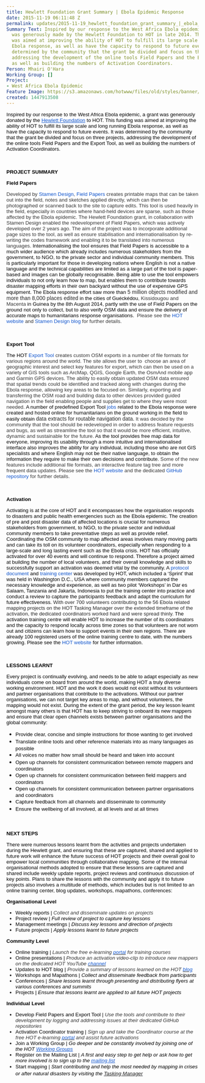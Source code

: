 ```yaml
---
title: Hewlett Foundation Grant Summary | Ebola Epidemic Response
date: 2015-11-19 06:11:48 Z
permalink: updates/2015-11-19_hewlett_foundation_grant_summary_|_ebola_epidemic_response_
Summary Text: Inspired by our response to the West Africa Ebola epidemic, a grant
  was generously made by the Hewlett Foundation to HOT in late 2014. This funding
  was aimed at improving the ability of HOT to fulfill its large scale and long running
  Ebola response, as well as have the capacity to respond to future events. It was
  determined by the community that the grant be divided and focus on three projects,
  addressing the development of the online tools Field Papers and the Export Tool,
  as well as building the numbers of Activation Coordinators.
Person: Mhairi O'Hara
Working Group: []
Project:
- West Africa Ebola Epidemic
Feature Image: https://s3.amazonaws.com/hotwww/files/old/styles/banner/public/Ebola.png
created: 1447913508
---
```


<p><span style="font-size: 13.333333333333332px; font-family: Arial; color: #000000; background-color: transparent; font-weight: 400; font-style: normal; font-variant: normal; text-decoration: none; vertical-align: baseline; white-space: pre-wrap;">Inspired by our response to the West Africa Ebola epidemic, a grant was generously donated by the </span><a style="text-decoration: none;" href="http://www.hewlett.org/"><span style="font-size: 13.333333333333332px; font-family: Arial; color: #1155cc; background-color: transparent; font-weight: 400; font-style: normal; font-variant: normal; text-decoration: underline; vertical-align: baseline; white-space: pre-wrap;">Hewlett Foundation</span></a><span style="font-size: 13.333333333333332px; font-family: Arial; color: #000000; background-color: transparent; font-weight: 400; font-style: normal; font-variant: normal; text-decoration: none; vertical-align: baseline; white-space: pre-wrap;"> to HOT. This funding was aimed at improving the ability of HOT to fulfill its large scale and long running Ebola response, as well as have the capacity to respond to future events. It was determined by the community that the grant be divided and focus on three projects, addressing the development of the online tools Field Papers and the Export Tool, as well as building the numbers of Activation Coordinators.</span></p><p>&nbsp;</p><p><strong><span style="font-size: 13.3333px; font-family: Arial; color: #000000; font-style: normal; font-variant: normal; text-decoration: none; vertical-align: baseline; white-space: pre-wrap; background-color: transparent;">PROJECT SUMMARY</span></strong></p><p><strong><span style="font-size: 13.3333px; font-family: Arial; color: #000000; font-style: normal; font-variant: normal; text-decoration: none; vertical-align: baseline; white-space: pre-wrap; background-color: #ffffff;">Field Papers</span></strong></p><p><span style="font-size: 13.333333333333332px; font-family: Arial; color: #333333; background-color: #ffffff; font-weight: 400; font-style: normal; font-variant: normal; text-decoration: none; vertical-align: baseline; white-space: pre-wrap;">Developed by </span><a style="text-decoration: none;" href="http://stamen.com/"><span style="font-size: 13.333333333333332px; font-family: Arial; color: #1155cc; background-color: #ffffff; font-weight: 400; font-style: normal; font-variant: normal; text-decoration: none; vertical-align: baseline; white-space: pre-wrap;">Stamen Design</span></a><span style="font-size: 13.333333333333332px; font-family: Arial; color: #333333; background-color: #ffffff; font-weight: 400; font-style: normal; font-variant: normal; text-decoration: none; vertical-align: baseline; white-space: pre-wrap;">, </span><a style="text-decoration: none;" href="http://fieldpapers.org/"><span style="font-size: 13.333333333333332px; font-family: Arial; color: #1155cc; background-color: #ffffff; font-weight: 400; font-style: normal; font-variant: normal; text-decoration: none; vertical-align: baseline; white-space: pre-wrap;">Field Papers</span></a><span style="font-size: 13.333333333333332px; font-family: Arial; color: #333333; background-color: #ffffff; font-weight: 400; font-style: normal; font-variant: normal; text-decoration: none; vertical-align: baseline; white-space: pre-wrap;"> creates printable maps that can be taken out into the field, notes and sketches applied directly, which can then be photographed or scanned back to the site to capture edits. This tool is used heavily in the field, especially in countries where hand-held devices are sparse, such as those affected by the Ebola epidemic. The Hewlett Foundation grant, in collaboration with Stamen Design enabled the redevelopment of Field Papers, which was actively developed over 2 years ago. The aim of the project was to incorporate additional page sizes to the tool, as well as ensure stabilisation and internationalisation by re-writing the codes framework and enabling it to be translated into numerous languages. </span><span style="font-size: 13.333333333333332px; font-family: Arial; color: #000000; background-color: #ffffff; font-weight: 400; font-style: normal; font-variant: normal; text-decoration: none; vertical-align: baseline; white-space: pre-wrap;">Internationalising the tool ensures that Field Papers is accessible to a much wider audience which already includes numerous stakeholders from the government, to NGO, to the private sector and individual community members. This is particularly important for those in developing nations where English is not a native language and the technical capabilities are limited as a large part of the tool is paper-based and images can be globally recognisable. Being able to use the tool empowers individuals to not only learn how to map, but enables them to contribute towards disaster mapping efforts in their own backyard without the use of expensive GPS equipment. The Ebola response effort saw more than</span><span style="font-size: 14px; font-family: Arial; color: #252525; background-color: #ffffff; font-weight: 400; font-style: normal; font-variant: normal; text-decoration: none; vertical-align: baseline; white-space: pre-wrap;"> 5 million objects modified and more than 8,000 places edited</span><span style="font-size: 13.333333333333332px; font-family: Arial; color: #000000; background-color: #ffffff; font-weight: 400; font-style: normal; font-variant: normal; text-decoration: none; vertical-align: baseline; white-space: pre-wrap;"> in the cities of Guéckédou</span><span style="font-size: 13.333333333333332px; font-family: Arial; color: #333333; background-color: #ffffff; font-weight: 400; font-style: normal; font-variant: normal; text-decoration: none; vertical-align: baseline; white-space: pre-wrap;">, Kissidougou and Macenta</span><span style="font-size: 13.333333333333332px; font-family: Arial; color: #000000; background-color: #ffffff; font-weight: 400; font-style: normal; font-variant: normal; text-decoration: none; vertical-align: baseline; white-space: pre-wrap;"> in Guinea by the 8th August 2014, partly with the use of Field Papers on the ground not only to collect, but to also verify OSM data and ensure the delivery of accurate maps to humanitarians response organisations. &nbsp;</span><span style="font-size: 13.333333333333332px; font-family: Arial; color: #333333; background-color: #ffffff; font-weight: 400; font-style: normal; font-variant: normal; text-decoration: none; vertical-align: baseline; white-space: pre-wrap;">Please see the </span><a style="text-decoration: none;" href="http://hotosm.org/projects/field_papers"><span style="font-size: 13.333333333333332px; font-family: Arial; color: #1155cc; background-color: #ffffff; font-weight: 400; font-style: normal; font-variant: normal; text-decoration: none; vertical-align: baseline; white-space: pre-wrap;">HOT website</span></a><span style="font-size: 13.333333333333332px; font-family: Arial; color: #333333; background-color: #ffffff; font-weight: 400; font-style: normal; font-variant: normal; text-decoration: none; vertical-align: baseline; white-space: pre-wrap;"> and </span><a style="text-decoration: none;" href="http://fieldpapers.tumblr.com/"><span style="font-size: 13.333333333333332px; font-family: Arial; color: #1155cc; background-color: #ffffff; font-weight: 400; font-style: normal; font-variant: normal; text-decoration: none; vertical-align: baseline; white-space: pre-wrap;">Stamen Design blog</span></a><span style="font-size: 13.333333333333332px; font-family: Arial; color: #333333; background-color: #ffffff; font-weight: 400; font-style: normal; font-variant: normal; text-decoration: none; vertical-align: baseline; white-space: pre-wrap;"> for further details.</span></p><p>&nbsp;</p><p><strong><span style="font-size: 13.3333px; font-family: Arial; color: #000000; font-style: normal; font-variant: normal; text-decoration: none; vertical-align: baseline; white-space: pre-wrap; background-color: #ffffff;">Export Tool</span></strong></p><p><span style="font-size: 13.333333333333332px; font-family: Arial; color: #000000; background-color: #ffffff; font-weight: 400; font-style: normal; font-variant: normal; text-decoration: none; vertical-align: baseline; white-space: pre-wrap;">The HOT </span><a style="text-decoration: none;" href="http://fieldpapers.org/"><span style="font-size: 13.333333333333332px; font-family: Arial; color: #1155cc; background-color: #ffffff; font-weight: 400; font-style: normal; font-variant: normal; text-decoration: none; vertical-align: baseline; white-space: pre-wrap;">Export Tool</span></a><span style="font-size: 13.333333333333332px; font-family: Arial; color: #333333; background-color: #ffffff; font-weight: 400; font-style: normal; font-variant: normal; text-decoration: none; vertical-align: baseline; white-space: pre-wrap;"> creates custom OSM exports in a number of file formats for various regions around the world. The site allows the user to &nbsp;choose an area of geographic interest and select key features for export, which can then be used on a variety of GIS tools such as ArcMap, QGIS, Google Earth, the OsmAnd mobile app and Garmin GPS devices. The ability to easily obtain updated OSM data ensured that spatial trends could be identified and tracked along with changes during the Ebola response, allowing key areas to be focused on. Similarly, exporting and transferring the OSM road and building data to other devices provided guided navigation in the field enabling people and supplies get to where they were most needed. </span><span style="font-size: 13.333333333333332px; font-family: Arial; color: #000000; background-color: #ffffff; font-weight: 400; font-style: normal; font-variant: normal; text-decoration: none; vertical-align: baseline; white-space: pre-wrap;">A number of predefined Export Tool </span><a style="text-decoration: none;" href="http://wiki.openstreetmap.org/wiki/2014_West_Africa_Ebola_Response#Exporting_OpenStreetMap_data"><span style="font-size: 13.333333333333332px; font-family: Arial; color: #1155cc; background-color: #ffffff; font-weight: 400; font-style: normal; font-variant: normal; text-decoration: none; vertical-align: baseline; white-space: pre-wrap;">jobs</span></a><span style="font-size: 13.333333333333332px; font-family: Arial; color: #000000; background-color: #ffffff; font-weight: 400; font-style: normal; font-variant: normal; text-decoration: none; vertical-align: baseline; white-space: pre-wrap;"> related to the Ebola response were created and hosted online for humanitarians on the ground working in the field to easily obtain </span><span style="font-size: 14px; font-family: Arial; color: #252525; background-color: #ffffff; font-weight: 400; font-style: normal; font-variant: normal; text-decoration: none; vertical-align: baseline; white-space: pre-wrap;">data extracts for routable navigation data.</span><span style="font-size: 13.333333333333332px; font-family: Arial; color: #333333; background-color: #ffffff; font-weight: 400; font-style: normal; font-variant: normal; text-decoration: none; vertical-align: baseline; white-space: pre-wrap;"> It was decided by the community that the tool should be redeveloped in order to address feature requests and bugs, as well as streamline the tool so that it would be more efficient, intuitive, dynamic and sustainable for the future. </span><span style="font-size: 13.333333333333332px; font-family: Arial; color: #000000; background-color: #ffffff; font-weight: 400; font-style: normal; font-variant: normal; text-decoration: none; vertical-align: baseline; white-space: pre-wrap;">As the tool provides free map data for everyone, improving its usability through a more intuitive and internationalised interface also improves the ability for any individual, including those who are not GIS specialists and where English may not be their native language, to obtain the information they require to make their own decisions and contribute.</span><span style="font-size: 13.333333333333332px; font-family: Arial; color: #333333; background-color: #ffffff; font-weight: 400; font-style: normal; font-variant: normal; text-decoration: none; vertical-align: baseline; white-space: pre-wrap;"> Some of the new features include additional file formats, an interactive feature tag tree and more frequent data updates. Please see the </span><a style="text-decoration: none;" href="http://hotosm.org/projects/export_tool"><span style="font-size: 13.333333333333332px; font-family: Arial; color: #1155cc; background-color: #ffffff; font-weight: 400; font-style: normal; font-variant: normal; text-decoration: none; vertical-align: baseline; white-space: pre-wrap;">HOT website</span></a><span style="font-size: 13.333333333333332px; font-family: Arial; color: #333333; background-color: #ffffff; font-weight: 400; font-style: normal; font-variant: normal; text-decoration: none; vertical-align: baseline; white-space: pre-wrap;"> and the dedicated </span><a style="text-decoration: none;" href="https://github.com/hotosm/osm-export-tool2/wiki/Live-Release"><span style="font-size: 13.333333333333332px; font-family: Arial; color: #1155cc; background-color: #ffffff; font-weight: 400; font-style: normal; font-variant: normal; text-decoration: none; vertical-align: baseline; white-space: pre-wrap;">GitHub repository</span></a><span style="font-size: 13.333333333333332px; font-family: Arial; color: #333333; background-color: #ffffff; font-weight: 400; font-style: normal; font-variant: normal; text-decoration: none; vertical-align: baseline; white-space: pre-wrap;"> for further details.</span></p><p>&nbsp;</p><p><strong><span style="font-size: 13.3333px; font-family: Arial; color: #000000; font-style: normal; font-variant: normal; text-decoration: none; vertical-align: baseline; white-space: pre-wrap; background-color: #ffffff;">Activation </span></strong></p><p><span style="font-size: 13.333333333333332px; font-family: Arial; color: #000000; background-color: transparent; font-weight: 400; font-style: normal; font-variant: normal; text-decoration: none; vertical-align: baseline; white-space: pre-wrap;">Activating is at the core of HOT and it encompasses how the organisation responds to disasters and public health emergencies such as the Ebola epidemic. The creation of pre and post disaster data of affected locations is crucial for </span><span style="font-size: 13.333333333333332px; font-family: Arial; color: #000000; background-color: #ffffff; font-weight: 400; font-style: normal; font-variant: normal; text-decoration: none; vertical-align: baseline; white-space: pre-wrap;">numerous stakeholders from government, to NGO, to the private sector and individual community members </span><span style="font-size: 13.333333333333332px; font-family: Arial; color: #000000; background-color: transparent; font-weight: 400; font-style: normal; font-variant: normal; text-decoration: none; vertical-align: baseline; white-space: pre-wrap;">to take preventative steps as well as provide relief. Coordinating the OSM community to map affected areas involves many moving parts and can take its toll on its volunteer coordinators, especially when responding to a large-scale and long lasting event such as the Ebola crisis. HOT has officially activated for over 40 events and will continue to respond. Therefore a project aimed at building the number of local volunteers, and their overall knowledge and skills to successfully support an activation was deemed vital by the community. A </span><a style="text-decoration: none;" href="https://hotosm.org/sites/default/files/HOTActivationProtocol.pdf"><span style="font-size: 13.333333333333332px; font-family: Arial; color: #1155cc; background-color: transparent; font-weight: 400; font-style: normal; font-variant: normal; text-decoration: none; vertical-align: baseline; white-space: pre-wrap;">protocol document</span></a><span style="font-size: 13.333333333333332px; font-family: Arial; color: #000000; background-color: transparent; font-weight: 400; font-style: normal; font-variant: normal; text-decoration: none; vertical-align: baseline; white-space: pre-wrap;"> and </span><a style="text-decoration: none;" href="http://courses.hotosm.org/"><span style="font-size: 13.333333333333332px; font-family: Arial; color: #1155cc; background-color: transparent; font-weight: 400; font-style: normal; font-variant: normal; text-decoration: none; vertical-align: baseline; white-space: pre-wrap;">training center</span></a><span style="font-size: 13.333333333333332px; font-family: Arial; color: #000000; background-color: transparent; font-weight: 400; font-style: normal; font-variant: normal; text-decoration: none; vertical-align: baseline; white-space: pre-wrap;"> was developed by HOT, which included a ‘Sprint’ that was held in Washington D.C., USA where community members captured the necessary knowledge and experience, as well as two pilot ‘Workshops’ in Dar es Salaam, Tanzania and Jakarta, Indonesia to put the training center into practice and conduct a review to capture the participants feedback and adapt the curriculum for future effectiveness. </span><span style="font-size: 13.333333333333332px; font-family: Arial; color: #252525; background-color: #ffffff; font-weight: 400; font-style: normal; font-variant: normal; text-decoration: none; vertical-align: baseline; white-space: pre-wrap;">With over 700 volunteers contributing to the 56 Ebola related mapping projects on the HOT Tasking Manager over the extended timeframe of the activation, the dedicated coordinators worked hard and were spread thinly. </span><span style="font-size: 13.333333333333332px; font-family: Arial; color: #000000; background-color: transparent; font-weight: 400; font-style: normal; font-variant: normal; text-decoration: none; vertical-align: baseline; white-space: pre-wrap;">The activation training centre will enable HOT to increase the number of its coordinators and the capacity to respond locally across time zones so that volunteers are not worn out and citizens can learn how to support events in their own regions. There are already 100 registered users of the online training centre to date, with the numbers growing. Please see the </span><a style="text-decoration: none;" href="http://hotosm.org/projects/hot_training_center"><span style="font-size: 13.333333333333332px; font-family: Arial; color: #1155cc; background-color: transparent; font-weight: 400; font-style: normal; font-variant: normal; text-decoration: none; vertical-align: baseline; white-space: pre-wrap;">HOT website</span></a><span style="font-size: 13.333333333333332px; font-family: Arial; color: #000000; background-color: transparent; font-weight: 400; font-style: normal; font-variant: normal; text-decoration: none; vertical-align: baseline; white-space: pre-wrap;"> for further information. </span></p><p>&nbsp;</p><p><strong><span style="font-size: 13.3333px; font-family: Arial; color: #000000; font-style: normal; font-variant: normal; text-decoration: none; vertical-align: baseline; white-space: pre-wrap; background-color: #ffffff;">LESSONS LEARNT</span></strong></p><p><span style="color: #000000; font-family: Arial; font-size: 13.3333px; white-space: pre-wrap;">Every project is continually evolving, and needs to be able to adapt especially as new individuals come on board from around the world, making HOT a truly diverse working environment. HOT and the work it does would not exist without its volunteers and partner organisations that contribute to the activations. Without our partner organisations, we can not target key areas to map, and without volunteers, the mapping would not exist. During the extent of the grant period, the key lesson learnt amongst many others is that HOT has to keep striving to onboard its new mappers and ensure that clear open channels exists between partner organisations and the global community: </span></p><ul><li><span style="color: #000000; font-family: Arial; font-size: 13.3333px; line-height: 1.38; text-align: justify; white-space: pre-wrap;">Provide clear, concise and simple instructions for those wanting to get involved</span></li><li><span style="color: #000000; font-family: Arial; font-size: 13.3333px; line-height: 1.38; text-align: justify; white-space: pre-wrap;">Translate online tools and other reference materials into as many languages as possible</span></li><li><span style="color: #000000; font-family: Arial; font-size: 13.3333px; line-height: 1.38; text-align: justify; white-space: pre-wrap;">All voices no matter how small should be heard and taken into account</span></li><li><span style="color: #000000; font-family: Arial; font-size: 13.3333px; line-height: 1.38; text-align: justify; white-space: pre-wrap;">Open up channels for consistent communication between remote mappers and coordinators</span></li><li><span style="color: #000000; font-family: Arial; font-size: 13.3333px; line-height: 1.38; text-align: justify; white-space: pre-wrap;">Open up channels for consistent communication between field mappers and coordinators</span></li><li><span style="color: #000000; font-family: Arial; font-size: 13.3333px; line-height: 1.38; text-align: justify; white-space: pre-wrap;">Open up channels for consistent communication between partner organisations and coordinators</span></li><li><span style="color: #000000; font-family: Arial; font-size: 13.3333px; line-height: 1.38; text-align: justify; white-space: pre-wrap;">Capture feedback from all channels and disseminate to community</span></li><li><span style="color: #000000; font-family: Arial; font-size: 13.3333px; line-height: 1.38; text-align: justify; white-space: pre-wrap;">Ensure the wellbeing of all involved, at all levels and at all times</span></li></ul><p><font color="#000000" face="Arial"><span style="font-size: 13.3333px; line-height: 18.4px; white-space: pre-wrap;">&nbsp;</span></font></p><p><strong><span style="font-size: 13.3333px; font-family: Arial; color: #000000; font-style: normal; font-variant: normal; text-decoration: none; vertical-align: baseline; white-space: pre-wrap; background-color: #ffffff;">NEXT STEPS</span></strong></p><p><span style="font-size: 13.333333333333332px; font-family: Arial; color: #000000; background-color: #ffffff; font-weight: 400; font-style: normal; font-variant: normal; text-decoration: none; vertical-align: baseline; white-space: pre-wrap;">There were numerous lessons learnt from the activities and projects undertaken during the Hewlett grant, and ensuring that these are captured, shared and applied to future work will enhance the future success of HOT projects and their overall goal to empower local communities through collaborative mapping. Some of the internal organisational methods adopted to ensure that these lessons are captured and shared include weekly update reports, project reviews and continuous discussion of key points. Plans to share the lessons with the community and apply it to future projects also involves a multitude of methods, which includes but is not limited to an online training center, blog updates, workshops, mapathons, conferences: </span></p><p><strong><span style="font-size: 13.3333px; font-family: Arial; color: #000000; font-style: normal; font-variant: normal; text-decoration: none; vertical-align: baseline; white-space: pre-wrap; background-color: transparent;">Organisational Level</span></strong></p><ul style="margin-top: 0pt; margin-bottom: 0pt;"><li style="list-style-type: disc; font-size: 13.333333333333332px; font-family: Arial; color: #000000; background-color: transparent; font-weight: 400; font-style: normal; font-variant: normal; text-decoration: none; vertical-align: baseline;" dir="ltr"><span style="font-size: 13.333333333333332px; font-family: Arial; color: #000000; background-color: transparent; font-weight: 400; font-style: normal; font-variant: normal; text-decoration: none; vertical-align: baseline; white-space: pre-wrap;">Weekly reports | </span><span style="font-size: 13.333333333333332px; font-family: Arial; color: #333333; background-color: #ffffff; font-weight: 400; font-style: italic; font-variant: normal; text-decoration: none; vertical-align: baseline; white-space: pre-wrap;">Collect and disseminate updates on projects</span></li></ul><ul style="margin-top: 0pt; margin-bottom: 0pt;"><li style="list-style-type: disc; font-size: 13.333333333333332px; font-family: Arial; color: #000000; background-color: transparent; font-weight: 400; font-style: normal; font-variant: normal; text-decoration: none; vertical-align: baseline;" dir="ltr"><span style="font-size: 13.333333333333332px; font-family: Arial; color: #000000; background-color: transparent; font-weight: 400; font-style: normal; font-variant: normal; text-decoration: none; vertical-align: baseline; white-space: pre-wrap;">Project review | </span><span style="font-size: 13.333333333333332px; font-family: Arial; color: #000000; background-color: transparent; font-weight: 400; font-style: italic; font-variant: normal; text-decoration: none; vertical-align: baseline; white-space: pre-wrap;">Full review of project to capture key lessons</span></li></ul><ul style="margin-top: 0pt; margin-bottom: 0pt;"><li style="list-style-type: disc; font-size: 13.333333333333332px; font-family: Arial; color: #000000; background-color: transparent; font-weight: 400; font-style: normal; font-variant: normal; text-decoration: none; vertical-align: baseline;" dir="ltr"><span style="font-size: 13.333333333333332px; font-family: Arial; color: #000000; background-color: transparent; font-weight: 400; font-style: normal; font-variant: normal; text-decoration: none; vertical-align: baseline; white-space: pre-wrap;">Management meetings | </span><span style="font-size: 13.333333333333332px; font-family: Arial; color: #000000; background-color: transparent; font-weight: 400; font-style: italic; font-variant: normal; text-decoration: none; vertical-align: baseline; white-space: pre-wrap;">Discuss key lessons and direction of projects </span></li></ul><ul style="margin-top: 0pt; margin-bottom: 0pt;"><li style="list-style-type: disc; font-size: 13.333333333333332px; font-family: Arial; color: #000000; background-color: transparent; font-weight: 400; font-style: normal; font-variant: normal; text-decoration: none; vertical-align: baseline;" dir="ltr"><span style="font-size: 13.333333333333332px; font-family: Arial; color: #000000; background-color: transparent; font-weight: 400; font-style: normal; font-variant: normal; text-decoration: none; vertical-align: baseline; white-space: pre-wrap;">Future projects | </span><span style="font-size: 13.333333333333332px; font-family: Arial; color: #000000; background-color: transparent; font-weight: 400; font-style: italic; font-variant: normal; text-decoration: none; vertical-align: baseline; white-space: pre-wrap;">Apply lessons learnt to future projects</span></li></ul><p><strong><span style="font-size: 13.3333px; font-family: Arial; color: #000000; font-style: normal; font-variant: normal; text-decoration: none; vertical-align: baseline; white-space: pre-wrap; background-color: transparent;">Community Level</span></strong></p><ul style="margin-top: 0pt; margin-bottom: 0pt;"><li style="list-style-type: disc; font-size: 13.333333333333332px; font-family: Arial; color: #000000; background-color: transparent; font-weight: 400; font-style: normal; font-variant: normal; text-decoration: none; vertical-align: baseline;" dir="ltr"><span style="font-size: 13.333333333333332px; font-family: Arial; color: #000000; background-color: transparent; font-weight: 400; font-style: normal; font-variant: normal; text-decoration: none; vertical-align: baseline; white-space: pre-wrap;">Online training | </span><span style="font-size: 13.333333333333332px; font-family: Arial; color: #333333; background-color: #ffffff; font-weight: 400; font-style: italic; font-variant: normal; text-decoration: none; vertical-align: baseline; white-space: pre-wrap;">Launch the free e-learning </span><a href="http://courses.hotosm.org"><span style="font-size: 13.333333333333332px; font-family: Arial; color: #1155cc; background-color: #ffffff; font-weight: 400; font-style: italic; font-variant: normal; text-decoration: none; vertical-align: baseline; white-space: pre-wrap;">portal</span></a><span style="font-size: 13.333333333333332px; font-family: Arial; color: #333333; background-color: #ffffff; font-weight: 400; font-style: italic; font-variant: normal; text-decoration: none; vertical-align: baseline; white-space: pre-wrap;"> for training courses</span></li></ul><ul style="margin-top: 0pt; margin-bottom: 0pt;"><li style="list-style-type: disc; font-size: 13.333333333333332px; font-family: Arial; color: #000000; background-color: transparent; font-weight: 400; font-style: normal; font-variant: normal; text-decoration: none; vertical-align: baseline;" dir="ltr"><span style="font-size: 13.333333333333332px; font-family: Arial; color: #000000; background-color: transparent; font-weight: 400; font-style: normal; font-variant: normal; text-decoration: none; vertical-align: baseline; white-space: pre-wrap;">Online presentations | </span><span style="font-size: 13.333333333333332px; font-family: Arial; color: #333333; background-color: #ffffff; font-weight: 400; font-style: italic; font-variant: normal; text-decoration: none; vertical-align: baseline; white-space: pre-wrap;">Produce an activation video-clip to introduce new mappers on the dedicated HOT YouTube </span><a href="https://www.youtube.com/user/hotosm"><span style="font-size: 13.333333333333332px; font-family: Arial; color: #1155cc; background-color: #ffffff; font-weight: 400; font-style: italic; font-variant: normal; text-decoration: none; vertical-align: baseline; white-space: pre-wrap;">channel</span></a></li></ul><ul style="margin-top: 0pt; margin-bottom: 0pt;"><li style="list-style-type: disc; font-size: 13.333333333333332px; font-family: Arial; color: #000000; background-color: transparent; font-weight: 400; font-style: normal; font-variant: normal; text-decoration: none; vertical-align: baseline;" dir="ltr"><span style="font-size: 13.333333333333332px; font-family: Arial; color: #000000; background-color: transparent; font-weight: 400; font-style: normal; font-variant: normal; text-decoration: none; vertical-align: baseline; white-space: pre-wrap;">Updates to HOT blog | </span><span style="font-size: 13.333333333333332px; font-family: Arial; color: #333333; background-color: #ffffff; font-weight: 400; font-style: italic; font-variant: normal; text-decoration: none; vertical-align: baseline; white-space: pre-wrap;">Provide a summary of lessons learned on the HOT </span><a href="https://hotosm.org/updates"><span style="font-size: 13.333333333333332px; font-family: Arial; color: #1155cc; background-color: #ffffff; font-weight: 400; font-style: italic; font-variant: normal; text-decoration: none; vertical-align: baseline; white-space: pre-wrap;">blog</span></a></li></ul><ul style="margin-top: 0pt; margin-bottom: 0pt;"><li style="list-style-type: disc; font-size: 13.333333333333332px; font-family: Arial; color: #000000; background-color: transparent; font-weight: 400; font-style: normal; font-variant: normal; text-decoration: none; vertical-align: baseline;" dir="ltr"><span style="font-size: 13.333333333333332px; font-family: Arial; color: #000000; background-color: transparent; font-weight: 400; font-style: normal; font-variant: normal; text-decoration: none; vertical-align: baseline; white-space: pre-wrap;">Workshops and Mapathons | </span><span style="font-size: 13.333333333333332px; font-family: Arial; color: #000000; background-color: transparent; font-weight: 400; font-style: italic; font-variant: normal; text-decoration: none; vertical-align: baseline; white-space: pre-wrap;">Collect and disseminate feedback from participants</span></li></ul><ul style="margin-top: 0pt; margin-bottom: 0pt;"><li style="list-style-type: disc; font-size: 13.333333333333332px; font-family: Arial; color: #000000; background-color: transparent; font-weight: 400; font-style: normal; font-variant: normal; text-decoration: none; vertical-align: baseline;" dir="ltr"><span style="font-size: 13.333333333333332px; font-family: Arial; color: #000000; background-color: transparent; font-weight: 400; font-style: normal; font-variant: normal; text-decoration: none; vertical-align: baseline; white-space: pre-wrap;">Conferences | </span><span style="font-size: 13.333333333333332px; font-family: Arial; color: #000000; background-color: transparent; font-weight: 400; font-style: italic; font-variant: normal; text-decoration: none; vertical-align: baseline; white-space: pre-wrap;">Share lessons learnt through presenting and distributing flyers at various conferences and summits</span></li></ul><ul style="margin-top: 0pt; margin-bottom: 0pt;"><li style="list-style-type: disc; font-size: 13.333333333333332px; font-family: Arial; color: #000000; background-color: transparent; font-weight: 400; font-style: normal; font-variant: normal; text-decoration: none; vertical-align: baseline;" dir="ltr"><span style="font-size: 13.333333333333332px; font-family: Arial; color: #000000; background-color: transparent; font-weight: 400; font-style: normal; font-variant: normal; text-decoration: none; vertical-align: baseline; white-space: pre-wrap;">Projects | </span><span style="font-size: 13.333333333333332px; font-family: Arial; color: #000000; background-color: transparent; font-weight: 400; font-style: italic; font-variant: normal; text-decoration: none; vertical-align: baseline; white-space: pre-wrap;">Ensure that lessons learnt are applied to all future HOT projects</span></li></ul><p><strong><span style="font-size: 13.3333px; font-family: Arial; color: #000000; font-style: normal; font-variant: normal; text-decoration: none; vertical-align: baseline; white-space: pre-wrap; background-color: transparent;">Individual Level</span></strong></p><ul style="margin-top: 0pt; margin-bottom: 0pt;"><li style="list-style-type: disc; font-size: 13.333333333333332px; font-family: Arial; color: #000000; background-color: transparent; font-weight: 400; font-style: normal; font-variant: normal; text-decoration: none; vertical-align: baseline;" dir="ltr"><span style="font-size: 13.333333333333332px; font-family: Arial; color: #000000; background-color: transparent; font-weight: 400; font-style: normal; font-variant: normal; text-decoration: none; vertical-align: baseline; white-space: pre-wrap;">Develop Field Papers and Export Tool | </span><span style="font-size: 13.333333333333332px; font-family: Arial; color: #333333; background-color: #ffffff; font-weight: 400; font-style: italic; font-variant: normal; text-decoration: none; vertical-align: baseline; white-space: pre-wrap;">Use the tools and contribute to their development by logging and addressing issues at their dedicated GitHub repositories</span></li></ul><ul style="margin-top: 0pt; margin-bottom: 0pt;"><li style="list-style-type: disc; font-size: 13.333333333333332px; font-family: Arial; color: #000000; background-color: transparent; font-weight: 400; font-style: normal; font-variant: normal; text-decoration: none; vertical-align: baseline;" dir="ltr"><span style="font-size: 13.333333333333332px; font-family: Arial; color: #000000; background-color: transparent; font-weight: 400; font-style: normal; font-variant: normal; text-decoration: none; vertical-align: baseline; white-space: pre-wrap;">Activation Coordinator training | </span><span style="font-size: 13.333333333333332px; font-family: Arial; color: #333333; background-color: #ffffff; font-weight: 400; font-style: italic; font-variant: normal; text-decoration: none; vertical-align: baseline; white-space: pre-wrap;">Sign up and take the Coordinator course at the free HOT e-learning </span><a href="http://courses.hotosm.org"><span style="font-size: 13.333333333333332px; font-family: Arial; color: #1155cc; background-color: #ffffff; font-weight: 400; font-style: italic; font-variant: normal; text-decoration: none; vertical-align: baseline; white-space: pre-wrap;">portal</span></a><span style="font-size: 13.333333333333332px; font-family: Arial; color: #333333; background-color: #ffffff; font-weight: 400; font-style: italic; font-variant: normal; text-decoration: none; vertical-align: baseline; white-space: pre-wrap;"> and assist future activations</span></li></ul><ul style="margin-top: 0pt; margin-bottom: 0pt;"><li style="list-style-type: disc; font-size: 13.333333333333332px; font-family: Arial; color: #000000; background-color: transparent; font-weight: 400; font-style: normal; font-variant: normal; text-decoration: none; vertical-align: baseline;" dir="ltr"><span style="font-size: 13.333333333333332px; font-family: Arial; color: #000000; background-color: transparent; font-weight: 400; font-style: normal; font-variant: normal; text-decoration: none; vertical-align: baseline; white-space: pre-wrap;">Join a Working Group | </span><span style="font-size: 13.333333333333332px; font-family: Arial; color: #000000; background-color: transparent; font-weight: 400; font-style: italic; font-variant: normal; text-decoration: none; vertical-align: baseline; white-space: pre-wrap;">Go deeper and be constantly involved by joining one of the HOT </span><a href="http://hotosm.org/working-groups"><span style="font-size: 13.333333333333332px; font-family: Arial; color: #1155cc; background-color: transparent; font-weight: 400; font-style: italic; font-variant: normal; text-decoration: underline; vertical-align: baseline; white-space: pre-wrap;">Working Groups</span></a></li></ul><ul style="margin-top: 0pt; margin-bottom: 0pt;"><li style="list-style-type: disc; font-size: 13.333333333333332px; font-family: Arial; color: #000000; background-color: transparent; font-weight: 400; font-style: normal; font-variant: normal; text-decoration: none; vertical-align: baseline;" dir="ltr"><span style="font-size: 13.333333333333332px; font-family: Arial; color: #000000; background-color: transparent; font-weight: 400; font-style: normal; font-variant: normal; text-decoration: none; vertical-align: baseline; white-space: pre-wrap;">Register on the Mailing List | </span><span style="font-size: 13.333333333333332px; font-family: Arial; color: #000000; background-color: #ffffff; font-weight: 400; font-style: italic; font-variant: normal; text-decoration: none; vertical-align: baseline; white-space: pre-wrap;">A first and easy step to get help or ask how to get more involved is to sign up to the </span><a href="http://lists.openstreetmap.org/listinfo/hot"><span style="font-size: 13.333333333333332px; font-family: Arial; color: #1155cc; background-color: #ffffff; font-weight: 400; font-style: italic; font-variant: normal; text-decoration: underline; vertical-align: baseline; white-space: pre-wrap;">mailing list</span></a></li></ul><ul style="margin-top: 0pt; margin-bottom: 0pt;"><li style="list-style-type: disc; font-size: 13.3333px; font-family: Arial; color: #000000; vertical-align: baseline; background-color: transparent;" dir="ltr"><span style="font-size: 13.3333px; line-height: 18.4px; white-space: pre-wrap;">Start mapping | <em>Start contributing and h</em></span><span style="font-size: 13.3333px; font-family: Arial; color: #000000; font-style: italic; vertical-align: baseline; white-space: pre-wrap;">elp the most needed by mapping</span><span style="font-size: 13.3333px; font-family: Arial; color: #000000; font-style: italic; vertical-align: baseline; white-space: pre-wrap;"> in crises or after natural disasters by visiting the </span><span style="text-decoration: underline; font-size: 13.3333px; font-family: Arial; color: #1155cc; font-style: italic; vertical-align: baseline; white-space: pre-wrap;"><a href="http://tasks.hotosm.org/">Tasking Manager</a></span></li></ul><p>&nbsp;</p>
